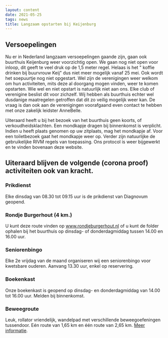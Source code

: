 ```yaml
---
layout: content
date: 2021-05-25
tags: news
title: Langzaam opstarten bij Keijenburg
---
```

## Versoepelingen
Nu er in Nederland langzaam versoepelingen gaande zijn, gaan ook buurthuis Keijenburg weer voorzichtig open.
We gaan nog niet open voor inloop, dit geeft te veel druk op de 1,5 meter regel. Helaas is het " koffie drinken bij buurvrouw Keij" dus niet meer mogelijk vanaf 25 mei. Ook wordt het soepuurtje nog  niet opgestart.
Wel zijn de verenigingen weer welkom om hun activiteiten, mits deze al doorgang mogen vinden, weer te komen opstarten.
Wie wel en niet opstart is natuurlijk niet aan ons. Elke club of verenigine beslist dit voor zichzelf. Wij hebben als buurthuis echter wel dusdanige maatregelen getroffen dat dit zo veilig mogelijk weer kan.
De vraag is dan ook aan de verenigingen voorafgaand even contact te hebben met onze zakelijk leidster AnneBelle.

Uiteraard heeft u bij het bezoek van het buurthuis geen koorts, of verkoudheidsklachten. 
Een mondkapje dragen bij binnenkomst is verplicht. Indien u heeft plaats genomen op uw zitplaats, mag het mondkapje af. 
Voor een toiletbezoek gaat het mondkapje weer op. Verder zijn natuurlijke de gebruikelijke RIVM regels van toepassing.
Ons protocol is weer bijgewerkt en te vinden bovenaan deze website. 

## Uiteraard blijven de volgende (corona proof) activiteiten ook van kracht.

### Prikdienst
Elke dinsdag van 08.30 tot 09.15 uur is de prikdienst van Diagnovum geopend.

### Rondje Burgerhout (4 km.)
U kunt deze route vinden op www.rondjeburgerhout.nl of u kunt de folder ophalen bij het buurthuis op dinsdag- of donderdagmiddag tussen 14.00 en 16.00 uur.

### Seniorenbingo
Elke 2e vrijdag van de maand organiseren wij een seniorenbingo voor kwetsbare ouderen. Aanvang 13.30 uur, enkel op reservering.

### Boekenkast
Onze boekenkast is geopend op dinsdag- en donderdagmiddag van 14.00 tot 16.00 uur. Melden bij binnenkomst.

### Beweegroute
Leuk, rollator vriendelijk, wandelpad met verschillende beweegoefeningen tussendoor. Eén route van 1,65 km en één route van 2,65 km. <a href="{{ '/' | 'url'}}lib/files/beweegroute.pdf">Meer informatie</a>.


 

